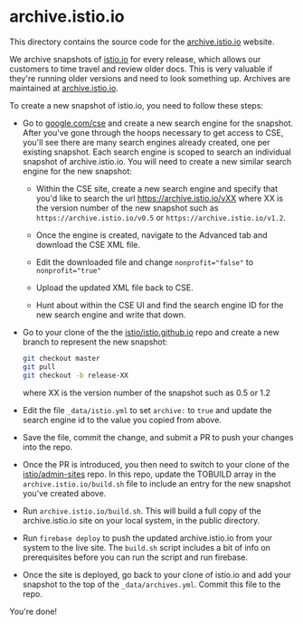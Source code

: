 # archive.istio.io

This directory contains the source code for the [archive.istio.io](https://archive.istio.io) website.

We archive snapshots of [istio.io](https://istio.io) for every release, which allows our customers to time travel and review
older docs. This is very valuable if they're running older versions and need to look something up.
Archives are maintained at [archive.istio.io](https://archive.istio.io).

To create a new snapshot of istio.io, you need to follow these steps:

- Go to [google.com/cse](https://google.com/cse) and create a new search engine for the snapshot. After you've gone through the hoops necessary
to get access to CSE, you'll see there are many search engines already created, one per existing snapshot. Each search engine is
scoped to search an individual snapshot of archive.istio.io. You will need to create a new similar search engine for the new
snapshot:

  - Within the CSE site, create a new search engine and specify that you'd like to search the url https://archive.istio.io/vXX
    where XX is the version number of the new snapshot such as `https://archive.istio.io/v0.5` or `https://archive.istio.io/v1.2`.

  - Once the engine is created, navigate to the Advanced tab and download the CSE XML file.

  - Edit the downloaded file and change `nonprofit="false"` to `nonprofit="true"`

  - Upload the updated XML file back to CSE.

  - Hunt about within the CSE UI and find the search engine ID for the new search engine and write that down.

- Go to your clone of the the [istio/istio.github.io](https://github.com/istio/istio.github.io) repo and create
a new branch to represent the new snapshot:

   ```bash
   git checkout master
   git pull
   git checkout -b release-XX
   ```

  where XX is the version number of the snapshot such as 0.5 or 1.2

- Edit the file `_data/istio.yml` to set `archive:` to `true` and update the search
engine id to the value you copied from above.

- Save the file, commit the change, and submit a PR to push your changes into the repo.

- Once the PR is introduced, you then need to switch to your clone of the [istio/admin-sites](https://github.com/istio/admin-sites) repo.
In this repo, update the TOBUILD array in the `archive.istio.io/build.sh` file to include an entry for the new snapshot you've created above.

- Run `archive.istio.io/build.sh`. This will build a full copy of the archive.istio.io site on your local
system, in the public directory.

- Run `firebase deploy` to push the updated archive.istio.io from your system to the live site. The
`build.sh` script includes a bit of info on prerequisites before you can run the script and run
firebase.

- Once the site is deployed, go back to your clone of istio.io and add your snapshot to the top of the
`_data/archives.yml`. Commit this file to the repo.

You're done!

